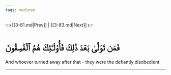 ```yaml
---
tags: medinan
---
```


👈 [[3-81.md|Prev]] | [[3-83.md|Next]] 👉

# فَمَن تَوَلَّىٰ بَعۡدَ ذَٰلِكَ فَأُوْلَـٰٓئِكَ هُمُ ٱلۡفَٰسِقُونَ

And whoever turned away after that - they were the defiantly disobedient

---

